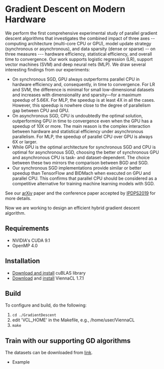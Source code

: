 # Gradient Descent on Modern Hardware
We perform the first comprehensive experimental study of parallel gradient descent algorithms that investigates the combined impact of three axes -- computing architecture (multi-core CPU or GPU), model update strategy (synchronous or asynchronous), and data sparsity (dense or sparse) -- on three measures --- hardware efficiency, statistical efficiency, and overall time to convergence. Our work supports logistic regression (LR), support vector machines (SVM) and deep neural nets (MLP). We draw several interesting findings from our experiments:
- On synchronous SGD, GPU always outperforms parallel CPU in hardware efficiency and, consequently, in time to
convergence. For LR and SVM, the difference is minimal for small low-dimensional datasets and increases with
dimensionality and sparsity—for a maximum speedup of 5.66X. For MLP, the speedup is at least 4X in all the cases.
However, this speedup is nowhere close to the degree of parallelism gap between CPU and GPU.
- On asynchronous SGD, CPU is undoubtedly the optimal solution, outperforming GPU in time to convergence even
when the GPU has a speedup of 10X or more. The main reason is the complex interaction between hardware and
statistical efficiency under asynchronous parallelism. For MLP, the speedup of parallel CPU over GPU is always 6X
or larger.
- While GPU is the optimal architecture for synchronous SGD and CPU is optimal for asynchronous SGD, choosing
the better of synchronous GPU and asynchronous CPU is task- and dataset-dependent. The choice between these two
mirrors the comparison between BGD and SGD.
- Our synchronous SGD implementations provide similar or better speedup than TensorFlow and BIDMach when executed on GPU and parallel CPU. This confirms that parallel CPU should be considered as a competitive alternative for
training machine learning models with SGD.


See our [arXiv](https://arxiv.org/abs/1802.08800) paper and the conference paper accepted by [IPDPS2019](http://www.ipdps.org/) for more details. 

Now we are working to design an efficient hybrid gradient descent algorithm.

## Requirements
- NVIDIA's CUDA 9.1
- OpenMP 4.0

## Installation
- [Download and install](https://developer.nvidia.com/cublas) cuBLAS library 
- [Download](http://viennacl.sourceforge.net/viennacl-download.html) and [install](http://viennacl.sourceforge.net/doc/manual-installation.html) ViennaCL 1.7.1

## Build
To configure and build, do the following:
1. `cd ./GradientDescent`
2. edit 'VCL_HOME' in the Makefile, e.g., /home/user/ViennaCL
3. `make` 
 
## Train with our supporting GD algorithms
The datasets can be downloaded from [link](https://www.csie.ntu.edu.tw/~cjlin/libsvmtools/datasets/).
- Example
